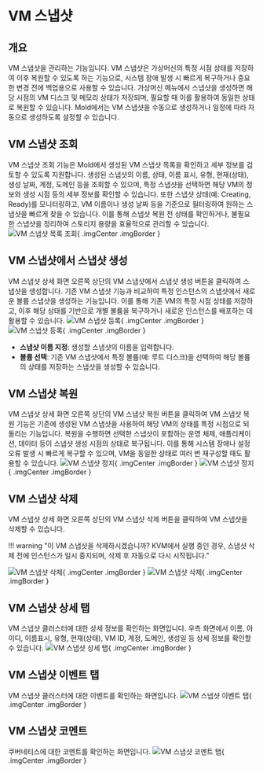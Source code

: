 
# VM 스냅샷

## 개요
VM 스냅샷을 관리하는 기능입니다. VM 스냅샷은 가상머신의 특정 시점 상태를 저장하여 이후 복원할 수 있도록 하는 기능으로, 시스템 장애 발생 시 
빠르게 복구하거나 중요한 변경 전에 백업용으로 사용할 수 있습니다. 가상머신 메뉴에서 스냅샷을 생성하면 해당 시점의 VM 디스크 및 메모리 상태가 저장되며, 
필요할 때 이를 활용하여 동일한 상태로 복원할 수 있습니다. Mold에서는 VM 스냅샷을 수동으로 생성하거나 일정에 따라 자동으로 생성하도록 설정할 수 있습니다.

## VM 스냅샷 조회
VM 스냅샷 조회 기능은 Mold에서 생성된 VM 스냅샷 목록을 확인하고 세부 정보를 검토할 수 있도록 지원합니다. 
생성된 스냅샷의 이름, 상태, 이름 표시, 유형, 현재(상태), 생성 날짜, 계정, 도메인 등을 조회할 수 있으며, 특정 스냅샷을 선택하면 해당 VM의 정보와 생성 시점 등의 세부 정보를 확인할 수 있습니다.
또한 스냅샷 상태(예: Creating, Ready)를 모니터링하고, VM 이름이나 생성 날짜 등을 기준으로 필터링하여 원하는 스냅샷을 빠르게 찾을 수 있습니다.
이를 통해 스냅샷 복원 전 상태를 확인하거나, 불필요한 스냅샷을 정리하여 스토리지 용량을 효율적으로 관리할 수 있습니다.
![VM 스냅샷 목록 조회](../../assets/images/admin-guide/mold/compute/vm-snapshots/mold-admin-guide-vm-snapshots-1-1.png){ .imgCenter .imgBorder }

## VM 스냅샷에서 스냅샷 생성
VM 스냅샷 상세 화면 오른쪽 상단의 VM 스냅샷에서 스냅샷 생성 버튼을 클릭하여 스냅샷을 생성합니다. 기존 VM 스냅샷 기능과 비교하여 특정 인스턴스의 스냅샷에서 새로운 볼륨 스냅샷을 생성하는 기능입니다. 이를 통해 기존 VM의 특정 시점 상태를 저장하고, 이후 해당 상태를 기반으로 개별 볼륨을 복구하거나 새로운 인스턴스를 배포하는 데 활용할 수 있습니다.
![VM 스냅샷 등록](../../assets/images/admin-guide/mold/compute/vm-snapshots/mold-admin-guide-vm-snapshots-2-1.png){ .imgCenter .imgBorder }
![VM 스냅샷 등록](../../assets/images/admin-guide/mold/compute/vm-snapshots/mold-admin-guide-vm-snapshots-2-2.png){ .imgCenter .imgBorder }

- **스냅샷 이름 지정**: 생성할 스냅샷의 이름을 입력합니다.
- **볼륨 선택**: 기존 VM 스냅샷에서 특정 볼륨(예: 루트 디스크)을 선택하여 해당 볼륨의 상태를 저장하는 스냅샷을 생성할 수 있습니다.

## VM 스냅샷 복원
VM 스냅샷 상세 화면 오른쪽 상단의 VM 스냅샷 복원 버튼을 클릭하여 VM 스냅샷 복원 기능은 기존에 생성된 VM 스냅샷을 사용하여 해당 VM의 상태를 특정 시점으로 되돌리는 기능입니다. 복원을 수행하면 선택한 스냅샷이 포함하는 운영 체제, 애플리케이션, 데이터 등이 스냅샷 생성 시점의 상태로 복구됩니다. 이를 통해 시스템 장애나 설정 오류 발생 시 빠르게 복구할 수 있으며, VM을 동일한 상태로 여러 번 재구성할 때도 활용할 수 있습니다.
![VM 스냅샷 정지](../../assets/images/admin-guide/mold/compute/vm-snapshots/mold-admin-guide-vm-snapshots-3-1.png){ .imgCenter .imgBorder }
![VM 스냅샷 정지](../../assets/images/admin-guide/mold/compute/vm-snapshots/mold-admin-guide-vm-snapshots-3-2.png){ .imgCenter .imgBorder }

## VM 스냅샷 삭제
VM 스냅샷 상세 화면 오른쪽 상단의 VM 스냅샷 삭제 버튼을 클릭하여 VM 스냅샷을 삭제할 수 있습니다.

!!! warning "이 VM 스냅샷을 삭제하시겠습니까? KVM에서 실행 중인 경우, 스냅샷 삭제 전에 인스턴스가 일시 중지되며, 삭제 후 자동으로 다시 시작됩니다."

![VM 스냅샷 삭제](../../assets/images/admin-guide/mold/compute/vm-snapshots/mold-admin-guide-vm-snapshots-4-1.png){ .imgCenter .imgBorder }
![VM 스냅샷 삭제](../../assets/images/admin-guide/mold/compute/vm-snapshots/mold-admin-guide-vm-snapshots-4-2.png){ .imgCenter .imgBorder }

## VM 스냅샷 상세 탭
VM 스냅샷 클러스터에 대한 상세 정보를 확인하는 화면입니다. 우측 화면에서 이름, 아이디, 이름표시, 유형, 현재(상태), VM ID, 계정, 도메인, 생성일 등 상세 정보를 확인할 수 있습니다.
![VM 스냅샷 상세 탭](../../assets/images/admin-guide/mold/compute/vm-snapshots/mold-admin-guide-vm-snapshots-5-1.png){ .imgCenter .imgBorder }

## VM 스냅샷 이벤트 탭
VM 스냅샷 클러스터에 대한 이벤트를 확인하는 화면입니다.
![VM 스냅샷 이벤트 탭](../../assets/images/admin-guide/mold/compute/vm-snapshots/mold-admin-guide-vm-snapshots-6-1.png){ .imgCenter .imgBorder }

## VM 스냅샷 코멘트
쿠버네티스에 대한 코멘트를 확인하는 화면입니다.
![VM 스냅샷 코멘트 탭](../../assets/images/admin-guide/mold/compute/vm-snapshots/mold-admin-guide-vm-snapshots-7-1.png){ .imgCenter .imgBorder }

